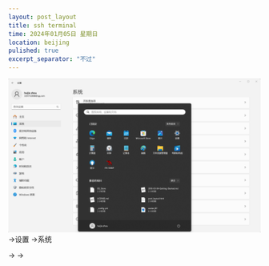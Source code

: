 ```yaml
---
layout: post_layout
title: ssh terminal
time: 2024年01月05日 星期日
location: beijing
pulished: true
excerpt_separator: "不过"
---
```

<img src="/assets/img/ssh/setting.png" width="800px" />
->设置
->系统

->
->
